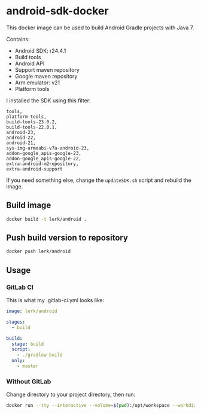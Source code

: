 # android-sdk-docker

This docker image can be used to build Android Gradle projects with Java 7.

Contains:

* Android SDK: r24.4.1
* Build tools
* Android API
* Support maven repository
* Google maven repository
* Arm emulator: v21
* Platform tools

I installed the SDK using this filter:

```
tools,
platform-tools,
build-tools-23.0.2,
build-tools-22.0.1,
android-23,
android-22,
android-21,
sys-img-armeabi-v7a-android-23,
addon-google_apis-google-23,
addon-google_apis-google-22,
extra-android-m2repository,
extra-android-support
```

If you need something else, change the `updateSDK.sh` script and rebuild the image.

## Build image

```bash
docker build -t lerk/android .
```

## Push build version to repository

```bash
docker push lerk/android
```

## Usage

### GitLab CI

This is what my .gitlab-ci.yml looks like:

```yaml
image: lerk/android

stages:
  - build

build:
  stage: build
  script:
    - ./gradlew build
  only:
    - master

```

### Without GitLab

Change directory to your project directory, then run:

```bash
docker run --tty --interactive --volume=$(pwd):/opt/workspace --workdir=/opt/workspace --rm lerk/android:java7  /bin/sh -c "./gradlew build"
```

